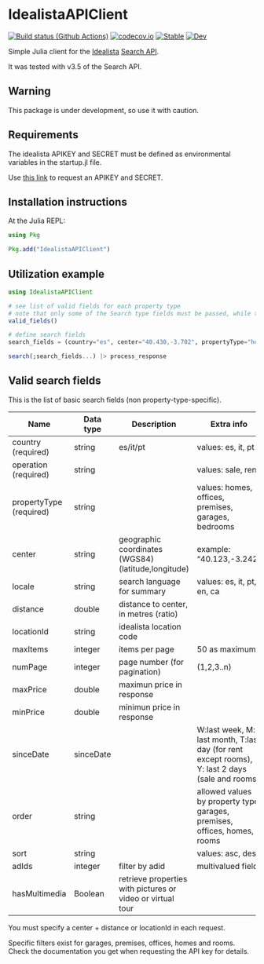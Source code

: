 # IdealistaAPIClient

[![Build status (Github Actions)](https://github.com/rogersamso/IdealistaAPIClient.jl/workflows/CI/badge.svg)](https://github.com/rogersamso/IdealistaAPIClient.jl/actions)
[![codecov.io](http://codecov.io/github/rogersamso/IdealistaAPIClient.jl/coverage.svg?branch=main)](http://codecov.io/github/rogersamso/IdealistaAPIClient.jl?branch=main)
[![Stable](https://img.shields.io/badge/docs-stable-blue.svg)](https://rogersamso.github.io/IdealistaAPIClient.jl/stable)
[![Dev](https://img.shields.io/badge/docs-dev-blue.svg)](https://rogersamso.github.io/IdealistaAPIClient.jl/dev)

Simple Julia client for the [Idealista](https://idealista.com) [Search API](https://developers.idealista.com/access-request).

It was tested with v3.5 of the Search API.

## Warning

This package is under development, so use it with caution. 

## Requirements

The idealista APIKEY and SECRET must be defined as environmental variables in the startup.jl file.

Use [this link](https://developers.idealista.com/access-request) to request an APIKEY and SECRET.


## Installation instructions

At the Julia REPL:

```julia
using Pkg

Pkg.add("IdealistaAPIClient")

```

## Utilization example

```julia
using IdealistaAPIClient

# see list of valid fields for each property type
# note that only some of the Search type fields must be passed, while the rest are optional (see the Valid search fields section below)
valid_fields()

# define search fields
search_fields = (country="es", center="40.430,-3.702", propertyType="homes", distance=15000, operation="sale", bedrooms="1,2,3,4", swimmingPool=true)

search(;search_fields...) |> process_response

```


## Valid search fields

This is the list of basic search fields (non property-type-specific). 

| Name                     | Data type | Description                                              | Extra info                                          |
---------------------------|-----------|----------------------------------------------------------|-----------------------------------------------------|
| country (required)       | string    | es/it/pt                                                 | values: es, it, pt                                  |
| operation (required)     | string    |                                                          | values: sale, rent                                  |
| propertyType (required)  | string    |                                                          | values: homes, offices, premises, garages, bedrooms |
| center                   | string    | geographic coordinates (WGS84) (latitude,longitude)      | example: “40.123,-3.242”                            |
| locale                   | string    | search language for summary                              | values: es, it, pt, en, ca                          |
| distance                 | double    | distance to center, in metres (ratio)                    |                                                     |
| locationId               | string    | idealista location code 	                          |                                                     |
| maxItems                 | integer   | items per page                                           | 50 as maximum                                       |
| numPage                  | integer   | page number (for pagination)                             | (1,2,3..n)                                          |
| maxPrice                 | double    | maximun price in response                                |
| minPrice                 | double    | minimun price in response                                |
| sinceDate                | sinceDate |                                                          | W:last week, M: last month, T:last day (for rent except rooms), Y: last 2 days (sale and rooms) |
| order                    | string    |                                                          | allowed values by property type: garages, premises, offices, homes, rooms |
| sort                     | string    |                                                          | values: asc, desc                                   | 
| adIds                    | integer   | filter by adid                                           | multivalued field                                   |
| hasMultimedia            | Boolean   | retrieve properties with pictures or video or virtual tour|                                                     |

You must specify a center + distance or locationId in each request.

Specific filters exist for garages, premises, offices, homes and rooms. Check the documentation you get when requesting the API key for details.
